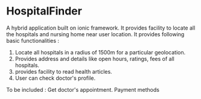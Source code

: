 # HospitalFinder

A hybrid application built on ionic framework. It provides facility to locate all the hospitals and nursing home near user location. It provides following basic functionalities :

1) Locate all hospitals in a radius of 1500m for a particular geolocation.
2) Provides address and details like open hours, ratings, fees of all hospitals.
3) provides facility to read health articles.
4) User can check doctor's profile.

To be included : 
Get doctor's appointment.
Payment methods

